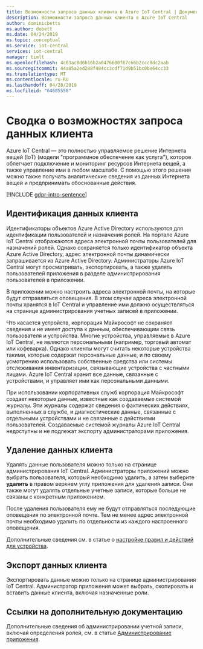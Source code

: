 ```yaml
---
title: Возможности запроса данных клиента в Azure IoT Central | Документация Майкрософт
description: Возможности запроса данных клиента в Azure IoT Central
author: dominicbetts
ms.author: dobett
ms.date: 04/24/2019
ms.topic: conceptual
ms.service: iot-central
services: iot-central
manager: timlt
ms.openlocfilehash: 4c63ac8d6b16b2a0476600f67c66b2ccc8dc2aab
ms.sourcegitcommit: 44a85a2ed288f484cc3cdf71d9b51bc0be64cc33
ms.translationtype: MT
ms.contentlocale: ru-RU
ms.lasthandoff: 04/28/2019
ms.locfileid: "64685558"
---
```

# <a name="summary-of-customer-data-request-features"></a>Сводка о возможностях запроса данных клиента

Azure IoT Central — это полностью управляемое решение Интернета вещей (IoT) (модели "программное обеспечение как услуга"), которое облегчает подключение и мониторинг ресурсов Интернета вещей, а также управление ими в любом масштабе. С помощью этого решения можно также получать аналитические сведения из данных Интернета вещей и предпринимать обоснованные действия.

[!INCLUDE [gdpr-intro-sentence](../../includes/gdpr-intro-sentence.md)]

## <a name="identifying-customer-data"></a>Идентификация данных клиента

Идентификаторы объектов Azure Active Directory используются для идентификации пользователей и назначения ролей. На портале Azure IoT Central отображаются адреса электронной почты пользователей для назначений ролей. Однако сохраняется только идентификатор объекта Azure Active Directory, адрес электронной почты динамически запрашивается из Azure Active Directory. Администраторы Azure IoT Central могут просматривать, экспортировать, а также удалять пользователей приложения в разделе администрирования пользователей в приложении.

В приложении можно настроить адреса электронной почты, на которые будут отправляться оповещения. В этом случае адреса электронной почты хранятся в IoT Central и управление ими должно осуществляться на странице администрирования учетных записей в приложении.

Что касается устройств, корпорация Майкрософт не сохраняет сведения и не имеет доступа к данным, обеспечивающим связь пользователя и устройства. Многие устройства, управляемые в Azure IoT Central, не являются персональными (например, торговый автомат или кофеварка). Однако клиенты могут считать некоторые устройства такими, которые содержат персональные данные, и по своему усмотрению использовать собственные средства или системы отслеживания инвентаризации, связывающие устройства с частными лицами. Azure IoT Central хранит все данные, связанные с устройствами, и управляет ими как персональными данными.

При использовании корпоративных служб корпорация Майкрософт создает некоторые данные, известные как создаваемые системой журналы. Эти журналы содержат сведения о фактических действиях, выполненных в службе, и диагностические данные, связанные с отдельными устройствами и не связанные с действиями пользователей. Создаваемые системой журналы Azure IoT Central недоступны и не подлежат экспорту администраторами приложения.

## <a name="deleting-customer-data"></a>Удаление данных клиента

Удалять данные пользователя можно только на странице администрирования IoT Central. Администраторы приложений можно выбрать пользователя, который необходимо удалить, а затем выберите **удалить** в правом верхнем углу приложения для удаления записи. Они также могут удалять отдельные учетные записи, которые больше не связаны с конкретным приложением.

После удаления пользователя ему не будут отправляться последующие оповещения по электронной почте. Тем не менее адрес электронной почты необходимо удалить по отдельности из каждого настроенного оповещения.

Дополнительные сведения см. в статье о [настройке правил и действий для устройства](tutorial-configure-rules.md).

## <a name="exporting-customer-data"></a>Экспорт данных клиента

Экспортировать данные можно только на странице администрирования IoT Central. Администратор приложения может выбрать, скопировать и вставить данные клиента, включая назначенные роли.

## <a name="links-to-additional-documentation"></a>Ссылки на дополнительную документацию

Дополнительные сведения об администрировании учетной записи, включая определения ролей, см. в статье [Администрирование приложения](howto-administer.md).
